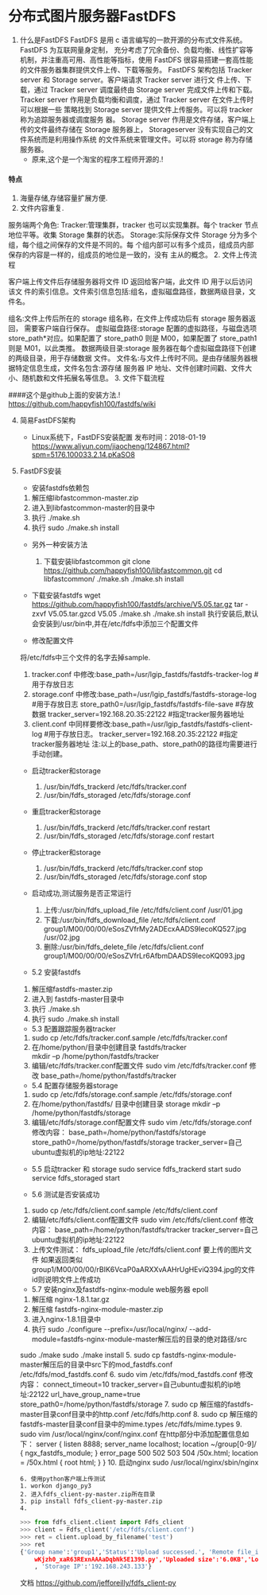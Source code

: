 # 分布式图片服务器FastDFS

1. 什么是FastDFS
FastDFS 是用 c 语言编写的一款开源的分布式文件系统。FastDFS 为互联网量身定制， 充分考虑了冗余备份、负载均衡、线性扩容等机制，并注重高可用、高性能等指标，使用 FastDFS 很容易搭建一套高性能的文件服务器集群提供文件上传、下载等服务。 
FastDFS 架构包括 Tracker server 和 Storage server。客户端请求 Tracker server 进行文 件上传、下载，通过 Tracker server 调度最终由 Storage server 完成文件上传和下载。 
Tracker server 作用是负载均衡和调度，通过 Tracker server 在文件上传时可以根据一些 策略找到 Storage server 提供文件上传服务。可以将 tracker 称为追踪服务器或调度服务 器。 
Storage server 作用是文件存储，客户端上传的文件最终存储在 Storage 服务器上， Storageserver 没有实现自己的文件系统而是利用操作系统 的文件系统来管理文件。可以将 storage 称为存储服务器。 
    - 原来,这个是一个淘宝的程序工程师开源的.!

#### 特点
1. 海量存储,存储容量扩展方便.
2. 文件内容重复.


服务端两个角色: 
Tracker:管理集群，tracker 也可以实现集群。每个 tracker 节点地位平等。收集 Storage 集群的状态。 
Storage:实际保存文件 Storage 分为多个组，每个组之间保存的文件是不同的。每 个组内部可以有多个成员，组成员内部保存的内容是一样的，组成员的地位是一致的，没有 主从的概念。 
2. 文件上传流程



客户端上传文件后存储服务器将文件 ID 返回给客户端，此文件 ID 用于以后访问该文 件的索引信息。文件索引信息包括:组名，虚拟磁盘路径，数据两级目录，文件名。 

组名:文件上传后所在的 storage 组名称，在文件上传成功后有 storage 服务器返回， 需要客户端自行保存。 
虚拟磁盘路径:storage 配置的虚拟路径，与磁盘选项 store_path*对应。如果配置了 store_path0 则是 M00，如果配置了 store_path1 则是 M01，以此类推。 
数据两级目录:storage 服务器在每个虚拟磁盘路径下创建的两级目录，用于存储数据 文件。 
文件名:与文件上传时不同。是由存储服务器根据特定信息生成，文件名包含:源存储 服务器 IP 地址、文件创建时间戳、文件大小、随机数和文件拓展名等信息。 
3. 文件下载流程

####这个是github上面的安装方法.!
https://github.com/happyfish100/fastdfs/wiki


4. 简易FastDFS架构
    - Linux系统下，FastDFS安装配置
        发布时间：2018-01-19
        https://www.aliyun.com/jiaocheng/124867.html?spm=5176.100033.2.14.pKaSO8

5.  FastDFS安装
    - 安装fastdfs依赖包
    1. 解压缩libfastcommon-master.zip
    2. 进入到libfastcommon-master的目录中
    3. 执行 ./make.sh
    4. 执行 sudo ./make.sh install
    - 另外一种安装方法
        1. 下载安装libfastcommon
        git clone https://github.com/happyfish100/libfastcommon.git
        cd libfastcommon/
        ./make.sh
        ./make.sh install
    - 下载安装fastdfs
        wget https://github.com/happyfish100/fastdfs/archive/V5.05.tar.gz
        tar -zxvf V5.05.tar.gzcd V5.05
        ./make.sh
        ./make.sh install
        执行安装后,默认会安装到/usr/bin中,并在/etc/fdfs中添加三个配置文件

    - 修改配置文件

    将/etc/fdfs中三个文件的名字去掉sample.
    1. tracker.conf 中修改:base_path=/usr/lgip_fastdfs/fastdfs-tracker-log #用于存放日志
    2. storage.conf 中修改:base_path=/usr/lgip_fastdfs/fastdfs-storage-log #用于存放日志
        store_path0=/usr/lgip_fastdfs/fastdfs-file-save #存放数据
        tracker_server=192.168.20.35:22122 #指定tracker服务器地址
    3. client.conf 中同样要修改:base_path=/usr/lgip_fastdfs/fastdfs-client-log #用于存放日志。
        tracker_server=192.168.20.35:22122 #指定tracker服务器地址
        注:以上的base_path、store_path0的路径均需要进行手动创建。
    - 启动tracker和storage
        1. /usr/bin/fdfs_trackerd /etc/fdfs/tracker.conf 
        2. /usr/bin/fdfs_storaged /etc/fdfs/storage.conf 

    - 重启tracker和storage
        1. /usr/bin/fdfs_trackerd /etc/fdfs/tracker.conf restart
        2. /usr/bin/fdfs_storaged /etc/fdfs/storage.conf restart
    
    - 停止tracker和storage
        1. /usr/bin/fdfs_trackerd /etc/fdfs/tracker.conf stop
        2. /usr/bin/fdfs_storaged /etc/fdfs/storage.conf stop

    - 启动成功,测试服务是否正常运行
        1. 上传:/usr/bin/fdfs_upload_file /etc/fdfs/client.conf /usr/01.jpg
        2. 下载:/usr/bin/fdfs_download_file /etc/fdfs/client.conf group1/M00/00/00/eSosZVfrMy2ADEcxAADS9IecoKQ527.jpg /usr/02.jpg
        3. 删除:/usr/bin/fdfs_delete_file /etc/fdfs/client.conf group1/M00/00/00/eSosZVfrLr6AfbmDAADS9IecoKQ093.jpg

    - 5.2 安装fastdfs
    1. 解压缩fastdfs-master.zip
    2. 进入到 fastdfs-master目录中
    3. 执行 ./make.sh
    4. 执行 sudo ./make.sh install

    - 5.3 配置跟踪服务器tracker
    1. sudo cp /etc/fdfs/tracker.conf.sample /etc/fdfs/tracker.conf
    2. 在/home/python/目录中创建目录 fastdfs/tracker      
    mkdir –p /home/python/fastdfs/tracker
    3. 编辑/etc/fdfs/tracker.conf配置文件    sudo vim /etc/fdfs/tracker.conf
    修改 base_path=/home/python/fastdfs/tracker

    - 5.4 配置存储服务器storage
    1. sudo cp /etc/fdfs/storage.conf.sample /etc/fdfs/storage.conf
    2. 在/home/python/fastdfs/ 目录中创建目录 storage
        mkdir –p /home/python/fastdfs/storage
    3. 编辑/etc/fdfs/storage.conf配置文件  sudo vim /etc/fdfs/storage.conf
    修改内容：
    base_path=/home/python/fastdfs/storage
    store_path0=/home/python/fastdfs/storage
    tracker_server=自己ubuntu虚拟机的ip地址:22122

    - 5.5 启动tracker 和 storage
    sudo service fdfs_trackerd start
    sudo service fdfs_storaged start

    - 5.6 测试是否安装成功
    1. sudo cp /etc/fdfs/client.conf.sample /etc/fdfs/client.conf
    2. 编辑/etc/fdfs/client.conf配置文件  sudo vim /etc/fdfs/client.conf
    修改内容：
    base_path=/home/python/fastdfs/tracker
    tracker_server=自己ubuntu虚拟机的ip地址:22122
    3. 上传文件测试：
    fdfs_upload_file /etc/fdfs/client.conf 要上传的图片文件 
    如果返回类似group1/M00/00/00/rBIK6VcaP0aARXXvAAHrUgHEviQ394.jpg的文件id则说明文件上传成功

    - 5.7 安装nginx及fastdfs-nginx-module web服务器 epoll
    1. 解压缩 nginx-1.8.1.tar.gz
    2. 解压缩 fastdfs-nginx-module-master.zip
    3. 进入nginx-1.8.1目录中
    4. 执行
    sudo ./configure --prefix=/usr/local/nginx/ --add-module=fastdfs-nginx-module-master解压后的目录的绝对路径/src

    sudo ./make
    sudo ./make install
    5. sudo cp fastdfs-nginx-module-master解压后的目录中src下的mod_fastdfs.conf  /etc/fdfs/mod_fastdfs.conf
    6. sudo vim /etc/fdfs/mod_fastdfs.conf
    修改内容：
    connect_timeout=10
    tracker_server=自己ubuntu虚拟机的ip地址:22122
    url_have_group_name=true
    store_path0=/home/python/fastdfs/storage
    7. sudo cp 解压缩的fastdfs-master目录conf目录中的http.conf  /etc/fdfs/http.conf
    8. sudo cp 解压缩的fastdfs-master目录conf目录中的mime.types /etc/fdfs/mime.types
    9. sudo vim /usr/local/nginx/conf/nginx.conf
    在http部分中添加配置信息如下：
    server {
                listen       8888;
                server_name  localhost;
                location ~/group[0-9]/ {
                    ngx_fastdfs_module;
                }
                error_page   500 502 503 504  /50x.html;
                location = /50x.html {
                root   html;
                }
            }
    10. 启动nginx
    sudo /usr/local/nginx/sbin/nginx

        6. 使用python客户端上传测试
        1. workon django_py3
        2. 进入fdfs_client-py-master.zip所在目录
        3. pip install fdfs_client-py-master.zip
        4. 
    ```python
    >>> from fdfs_client.client import Fdfs_client
    >>> client = Fdfs_client('/etc/fdfs/client.conf')
    >>> ret = client.upload_by_filename('test')
    >>> ret
    {'Group name':'group1','Status':'Upload successed.', 'Remote file_id':'group1/M00/00/00/
        wKjzh0_xaR63RExnAAAaDqbNk5E1398.py','Uploaded size':'6.0KB','Local file name':'test'
        , 'Storage IP':'192.168.243.133'}
    ```
    文档 https://github.com/jefforeilly/fdfs_client-py